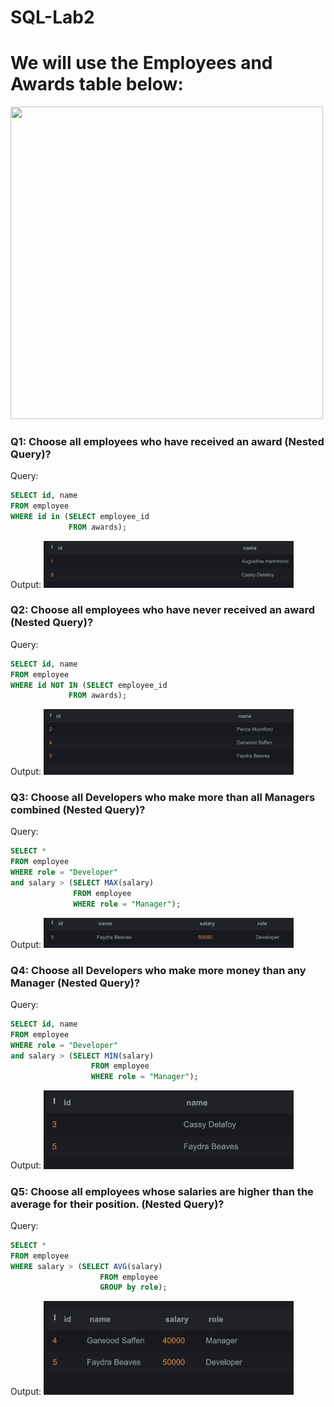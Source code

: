 # SQL-Lab2

# We will use the Employees and Awards table below:

 <img src="Lab2.png" width="500" height="500">

### Q1: Choose all employees who have received an award (Nested Query)?
Query:
```SQL
SELECT id, name
FROM employee
WHERE id in (SELECT employee_id 
             FROM awards);

```

Output:
<img src="img/01.png" alt="Q1" style="width:400px;"/>

### Q2: Choose all employees who have never received an award (Nested Query)?
Query:

```SQL
SELECT id, name
FROM employee
WHERE id NOT IN (SELECT employee_id 
             FROM awards);
```

Output:
<img src="img/02.png" alt="Q2" style="width:400px;"/>
 
### Q3: Choose all Developers who make more than all Managers combined (Nested Query)?
Query:
```SQL
SELECT *
FROM employee
WHERE role = "Developer"
and salary > (SELECT MAX(salary)
              FROM employee
              WHERE role = "Manager");
```

Output:
<img src="img/03.png" alt="Q4" style="width:400px;"/>

### Q4: Choose all Developers who make more money than any Manager (Nested Query)?
Query:
```SQL
SELECT id, name
FROM employee
WHERE role = "Developer" 
and salary > (SELECT MIN(salary)
                  FROM employee
                  WHERE role = "Manager");
```

Output:
<img src="img/04.png" alt="Q4" style="width:400px;"/>
 
### Q5: Choose all employees whose salaries are higher than the average for their position. (Nested Query)?
Query:
```SQL
SELECT *
FROM employee
WHERE salary > (SELECT AVG(salary)
                    FROM employee
                    GROUP by role);
```

Output:
<img src="img/05.png" alt="Q5" style="width:400px;"/>
